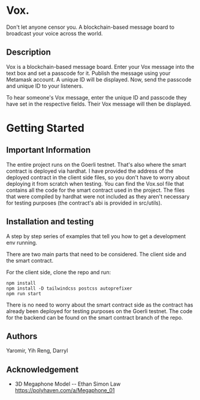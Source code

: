 # Vox.
Don't let anyone censor you. A blockchain-based message board to broadcast your voice across the world.

## Description
Vox is a blockchain-based message board. Enter your Vox message into the text box and set a passcode for it. Publish the message using your Metamask account. A unique ID will be displayed. Now, send the passcode and unique ID to your listeners.

To hear someone's Vox message, enter the unique ID and passcode they have set in the respective fields. Their Vox message will then be displayed.

# Getting Started

## Important Information

The entire project runs on the Goerli testnet. That's also where the smart contract is deployed via hardhat. I have provided the address of the deployed contract in the client side files, so you don't have to worry about deploying it from scratch when testing. You can find the Vox.sol file that contains all the code for the smart contract used in the project. The files that were compiled by hardhat were not included as they aren't necessary for testing purposes (the contract's abi is provided in src/utils).


## Installation and testing

A step by step series of examples that tell you how to get a development env running.

There are two main parts that need to be considered. The client side and the smart contract.

For the client side, clone the repo and run:

```
npm install
npm install -D tailwindcss postcss autoprefixer
npm run start
```

There is no need to worry about the smart contract side as the contract has already been deployed for testing purposes on the Goerli testnet. The code for the backend can be found on the smart contract branch of the repo.


## Authors
Yaromir, Yih Reng, Darryl

## Acknowledgement
- 3D Megaphone Model -- Ethan Simon Law
https://polyhaven.com/a/Megaphone_01